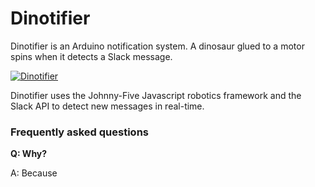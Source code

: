 # Dinotifier

Dinotifier is an Arduino notification system. A dinosaur glued to a motor spins when it detects a Slack message. 

[![Dinotifier](http://img.youtube.com/vi/iz7xLNVDKzE/0.jpg)](https://www.youtube.com/watch?v=iz7xLNVDKzE)

Dinotifier uses the Johnny-Five Javascript robotics framework and the Slack API to detect new messages in real-time.

### Frequently asked questions

__Q: Why?__

A: Because
